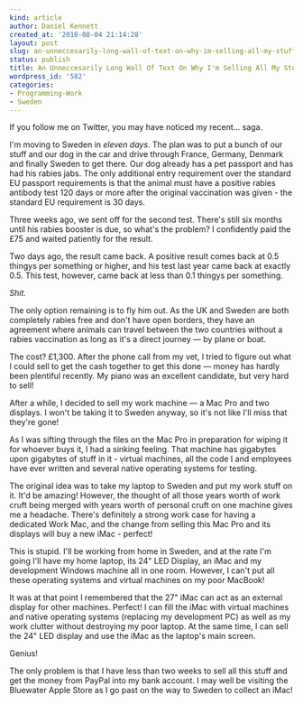 ```yaml
---
kind: article
author: Daniel Kennett
created_at: '2010-08-04 21:14:28'
layout: post
slug: an-unneccesarily-long-wall-of-text-on-why-im-selling-all-my-stuff
status: publish
title: An Unneccesarily Long Wall Of Text On Why I'm Selling All My Stuff
wordpress_id: '582'
categories:
- Programming-Work
- Sweden
---
```


<p>If you follow me on Twitter, you may have noticed my recent… saga.</p>
<p>I'm moving to Sweden in <em>eleven days</em>. The plan was to put a bunch of our stuff and our dog in the car and drive through France, Germany, Denmark and finally Sweden to get there. Our dog already has a pet passport and has had his rabies jabs. The only additional entry requirement over the standard EU passport requirements is that the animal must have a positive rabies antibody test 120 days or more after the original vaccination was given - the standard EU requirement is 30 days.</p>
<p>Three weeks ago, we sent off for the second test. There's still six months until his rabies booster is due, so what's the problem? I confidently paid the £75 and waited patiently for the result.</p>
<p>Two days ago, the result came back. A positive result comes back at 0.5 thingys per something or higher, and his test last year came back at exactly 0.5. This test, however, came back at less than 0.1 thingys per something.</p>
<p><em>Shit.</em></p>
<p>The only option remaining is to fly him out. As the UK and Sweden are both completely rabies free and don't have open borders, they have an agreement where animals can travel between the two countries without a rabies vaccination as long as it's a direct journey — by plane or boat.</p>
<p>The cost? £1,300. After the phone call from my vet, I tried to figure out what I could sell to get the cash together to get this done — money has hardly been plentiful recently. My piano was an excellent candidate, but very hard to sell!</p>
<p>After a while, I decided to sell my work machine — a Mac Pro and two displays. I won't be taking it to Sweden anyway, so it's not like I'll miss that they're gone!</p>
<p>As I was sifting through the files on the Mac Pro in preparation for wiping it for whoever buys it, I had a sinking feeling. That machine has gigabytes upon gigabytes of stuff in it - virtual machines, all the code I and employees have ever written and several native operating systems for testing.</p>
<p>The original idea was to take my laptop to Sweden and put my work stuff on it. It'd be amazing! However, the thought of all those years worth of work cruft being merged with years worth of personal cruft on one machine gives me a headache. There's definitely a strong work case for having a dedicated Work Mac, and the change from selling this Mac Pro and its displays will buy a new iMac - perfect!</p>
<p>This is stupid. I'll be working from home in Sweden, and at the rate I'm going I'll have my home laptop, its 24" LED Display, an iMac and my development Windows machine all in one room. However, I can't put all these operating systems and virtual machines on my poor MacBook!</p>
<p>It was at that point I remembered that the 27" iMac can act as an external display for other machines. Perfect! I can fill the iMac with virtual machines and native operating systems (replacing my development PC) as well as my work clutter without destroying my poor laptop. At the same time, I can sell the 24" LED display and use the iMac as the laptop's main screen.</p>
<p>Genius!</p>
<p>The only problem is that I have less than two weeks to sell all this stuff and get the money from PayPal into my bank account. I may well be visiting the Bluewater Apple Store as I go past on the way to Sweden to collect an iMac!</p>